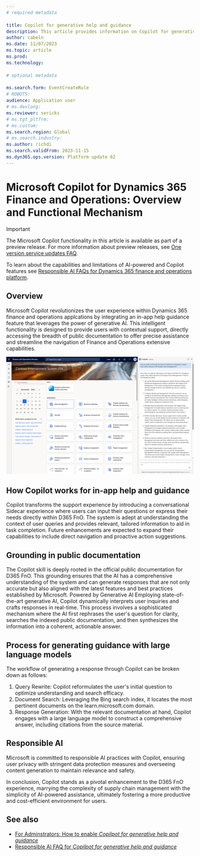 ```yaml
---
# required metadata

title: Copilot for generative help and guidance
description: This article provides information on Copilot for generative help and guidance in the finance and operations platform
author: cabeln
ms.date: 11/07/2023
ms.topic: article
ms.prod: 
ms.technology: 

# optional metadata

ms.search.form: EventCreateRule
# ROBOTS:
audience: Application user
# ms.devlang: 
ms.reviewer: sericks
# ms.tgt_pltfrm: 
# ms.custom:
ms.search.region: Global
# ms.search.industry:
ms.author: richdi
ms.search.validFrom: 2023-11-15
ms.dyn365.ops.version: Platform update 62
---
```


# Microsoft Copilot for Dynamics 365 Finance and Operations: Overview and Functional Mechanism

> [!IMPORTANT]
> The Microsoft Copilot functionality in this article is available as part of a preview release. For more information about preview releases, see [One version service updates FAQ](/dynamics365/unified-operations/fin-and-ops/get-started/one-version).
>
> To learn about the capabilities and limitations of AI-powered and Copilot features see [Responsible AI FAQs for Dynamics 365 finance and operations platform](../../dev-itpro/responsible-ai/responsible-ai-overview.md).

## Overview

Microsoft Copilot revolutionizes the user experience within Dynamics 365 finance and operations applcations by integrating an in-app help guidance feature that leverages the power of generative AI. This intelligent functionality is designed to provide users with contextual support, directly accessing the breadth of public documentation to offer precise assistance and streamline the navigation of Finance and Operations extensive capabilities.

![Copilot help pane in the user experience](./media/copilot-homepage%20-explain-worflow.png)

## How Copilot works for in-app help and guidance

Copilot transforms the support experience by introducing a conversational Sidecar experience where users can input their questions or express their needs directly within D365 FnO. The system is adept at understanding the context of user queries and provides relevant, tailored information to aid in task completion. Future enhancements are expected to expand their capabilities to include direct navigation and proactive action suggestions.

## Grounding in public documentation

The Copilot skill is deeply rooted in the official public documentation for D365 FnO. This grounding ensures that the AI has a comprehensive understanding of the system and can generate responses that are not only accurate but also aligned with the latest features and best practices established by Microsoft.
Powered by Generative AI
Employing state-of-the-art generative AI, Copilot dynamically interprets user inquiries and crafts responses in real-time. This process involves a sophisticated mechanism where the AI first rephrases the user's question for clarity, searches the indexed public documentation, and then synthesizes the information into a coherent, actionable answer.

## Process for generating guidance with large language models

The workflow of generating a response through Copilot can be broken down as follows:
1.	Query Rewrite: Copilot reformulates the user's initial question to optimize understanding and search efficacy.
1.	Document Search: Leveraging the Bing search index, it locates the most pertinent documents on the learn.microsoft.com domain.
1.	Response Generation: With the relevant documentation at hand, Copilot engages with a large language model to construct a comprehensive answer, including citations from the source material.

## Responsible AI

Microsoft is committed to responsible AI practices with Copilot, ensuring user privacy with stringent data protection measures and overseeing content generation to maintain relevance and safety.


In conclusion, Copilot stands as a pivotal enhancement to the D365 FnO experience, marrying the complexity of supply chain management with the simplicity of AI-powered assistance, ultimately fostering a more productive and cost-efficient environment for users.

## See also
-  [For Adminstrators: How to enable *Copilpot for generative help and guidance*](../../dev-itpro/copilot/enable-copilot.md)
- [Responsible AI FAQ for *Copilpot for generative help and guidance*](copilot-generative-help-rai-faq.md)
